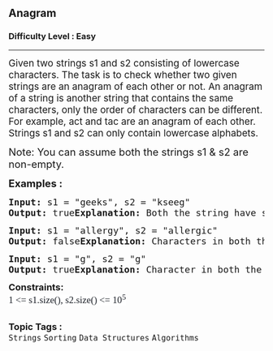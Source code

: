 <h2 style="color: blue"><a herf="https://www.geeksforgeeks.org/problems/anagram-1587115620/1">Anagram</a></h2>
<h3>Difficulty Level : Easy</h3>
<hr>
<div class="problems_problem_content__Xm_eO">
    <p><span style="font-size: 14pt;">Given two strings s1 and s2 consisting of lowercase characters. The task is to check whether two given strings are an anagram of each other or not. An anagram of a string is another string that contains the same characters, only the order of characters can be different. For example, act and tac are an anagram of each other. Strings s1 and s2 can only contain lowercase alphabets.</span></p>
    <p><span style="font-size: 20px;">Note: You can assume both the strings s1 & s2 are non-empty.</span></p>
    <p><span style="font-size: 20px;"><strong>Examples :</strong></span></p>
    <pre><span style="font-size: 18px;"><strong>Input:</strong><strong> </strong>s1 = "geeks", s2 = "kseeg"<br><strong>Output: </strong>true<strong>Explanation:</strong> Both the string have same characters with same frequency. So, they are anagrams. </span></pre>
    <pre><span style="font-size: 18px;"><strong>Input:</strong><strong> </strong>s1 = "allergy", s2 = "allergic"<br><strong>Output: </strong>false<strong>Explanation:</strong> Characters in both the strings are not same, so they are not anagrams. </span></pre>
    <pre><span style="font-size: 18px;"><strong>Input:</strong><strong> </strong>s1 = "g", s2 = "g"<br><strong>Output: </strong>true<strong>Explanation:</strong> Character in both the strings are same, so they are anagrams. </span></pre>
    <p><span style="font-size: 18px;"><strong>Constraints:</strong><br><span style="font-size: 14pt;"><span style="color: #1e2229; font-family: Nunito; background-color: #ffffff;">1 &lt;= s1.size(), s2.size() &lt;= 10<sup>5</sup></span></span><br></span></p>
</div>
<br>
<span style=font-size:18px><strong>Topic Tags : </strong><br><code>Strings</code>&nbsp;<code>Sorting</code>&nbsp;<code>Data Structures</code>&nbsp;<code>Algorithms</code>&nbsp;